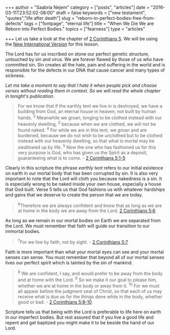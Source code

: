 +++
author = "Saabria Nejem"
category = ["posts", "articles"]
date = "2016-03-11T23:52:02-08:00"
draft = false
keywords = ["new testament", "quotes","life after death"]
slug = "reborn-in-perfect-bodies-free-from-defects"
tags = ["fontpage", "eternal life"]
title = "When We Die We are Reborn into Perfect Bodies."
topics = ["fearness"]
type = "articles"

+++
Let us take a look at the chapter of [2 Corinthians 5](https://www.biblegateway.com/passage/?search=2+Corinthians+5&version=NIV). We will be using the [New International Version](https://www.biblegateway.com/versions/New-International-Version-NIV-Bible/) for this lesson.

The Lord has for us inscribed on stone our perfect genetic structure, untouched by sin and virus. We are forever flawed by those of us who have committed sin. Sin creates all the hate, pain and suffering in the world and is responsible for the defects in our DNA that cause cancer and many types of sickness. 

*Let me take a moment to say that I hate it when people pick and choose verses without reading them in context. So we will read the whole chapter in tonight's publication.*

> For we know that if the earthly tent we live in is destroyed, we have a building from God, an eternal house in heaven, not built by human hands. <sup>2</sup> Meanwhile we groan, longing to be clothed instead with our heavenly dwelling, <sup>3</sup> because when we are clothed, we will not be found naked. <sup>4</sup> For while we are in this tent, we groan and are burdened, because we do not wish to be unclothed but to be clothed instead with our heavenly dwelling, so that what is mortal may be swallowed up by life. <sup>5</sup> Now the one who has fashioned us for this very purpose is God, who has given us the Spirit as a deposit, guaranteeing what is to come. - [2 Corinthians 5:1-5](https://www.biblegateway.com/passage/?search=2+Corinthians+5%3A1-5&version=NIV)

Clearly in this scripture the phrase *earthly tent* refers to our initial existence on earth in our mortal body that has been corrupted by sin. It is also very important to note that the Lord will cloth you because nakedness is a sin. It is especially wrong to be naked inside your own house, especially a house that God built. Verse 5 tells us that God fashions us with whatever hardships and gains that we deserve to create the person that we are today.

> <sup>6</sup>Therefore we are always confident and know that as long as we are at home in the body we are away from the Lord. [2 Corinthians 5:6](https://www.biblegateway.com/passage/?search=2+Corinthians+5%3A6&version=NIV)

As long as we remain in our mortal bodies on Earth we are separated from the Lord. We must remember that faith will guide our transition to our immortal bodies.

> <sup>7</sup>For we live by faith, not by sight. - [2 Corinthians 5:7](https://www.biblegateway.com/passage/?search=2+Corinthians+5%3A7&version=NIV)

Faith is more important than what your mortal eyes can see and your mortal senses can sense. You must remember that beyond all of our mortal senses lives our perfect spirit which is tainted by the sin of mankind.

><sup>8</sup> We are confident, I say, and would prefer to be away from the body and at home with the Lord. <sup>9</sup> So we make it our goal to please him, whether we are at home in the body or away from it. <sup>10</sup> For we must all appear before the judgment seat of Christ, so that each of us may receive what is due us for the things done while in the body, whether good or bad. - [2 Corinthians 5:8-10](https://www.biblegateway.com/passage/?search=2+Corinthians+5%3A8-10&version=NIV)

Scripture tells us that being with the Lord is preferable to life here on earth in our imperfect bodies. But rest assured that if you live a good life and repent and get baptized you might make it to be beside the hand of our Lord.

<!--more-->
